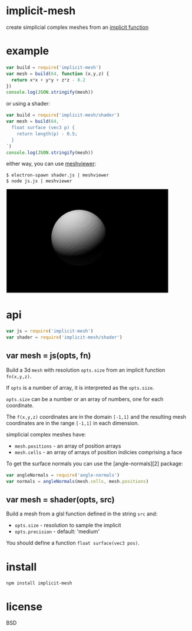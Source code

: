 # implicit-mesh

create simplicial complex meshes from an [implicit function][1]

[1]: http://iquilezles.org/www/articles/distfunctions/distfunctions.htm

# example

``` js
var build = require('implicit-mesh')
var mesh = build(64, function (x,y,z) {
  return x*x + y*y + z*z - 0.2
})
console.log(JSON.stringify(mesh))
```

or using a shader:

``` js
var build = require('implicit-mesh/shader')
var mesh = build(64, `
  float surface (vec3 p) {
    return length(p) - 0.5;
  }
`)
console.log(JSON.stringify(mesh))
```

either way, you can use [meshviewer][3]:

```
$ electron-spawn shader.js | meshviewer
$ node js.js | meshviewer
```

![sphere](images/sphere.jpg)

[3]: https://npmjs.com/package/meshviewer

# api

``` js
var js = require('implicit-mesh')
var shader = require('implicit-mesh/shader')
```

## var mesh = js(opts, fn)

Build a 3d `mesh` with resolution `opts.size` from an implicit function
`fn(x,y,z)`.

If `opts` is a number of array, it is interpreted as the `opts.size`.

`opts.size` can be a number or an array of numbers, one for each coordinate.

The `f(x,y,z)` coordinates are in the domain `[-1,1]` and the resulting mesh
coordinates are in the range `[-1,1]` in each dimension.

simplicial complex meshes have:

* `mesh.positions` - an array of position arrays
* `mesh.cells` - an array of arrays of position indicies comprising a face

To get the surface normals you can use the [angle-normals][2] package:

``` js
var angleNormals = require('angle-normals')
var normals = angleNormals(mesh.cells, mesh.positions)
```

## var mesh = shader(opts, src)

Build a mesh from a glsl function defined in the string `src` and:

* `opts.size` - resolution to sample the implicit
* `opts.precision` - default: 'medium'

You should define a function `float surface(vec3 pos)`.

# install

```
npm install implicit-mesh
```

# license

BSD
